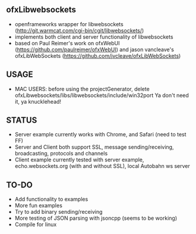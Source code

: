 ofxLibwebsockets
------------
* openframeworks wrapper for libwebsockets (http://git.warmcat.com/cgi-bin/cgit/libwebsockets/) 
* implements both client and server functionality of libwebsockets
* based on Paul Reimer's work on ofxWebUI (https://github.com/paulreimer/ofxWebUI) and jason vancleave's ofxLibWebSockets (https://github.com/jvcleave/ofxLibWebSockets)

USAGE
------------
* MAC USERS: before using the projectGenerator, delete ofxLibwebsockets/libs/libwebsockets/include/win32port  Ya don't need it, ya knucklehead!

STATUS
------------
* Server example currently works with Chrome, and Safari (need to test FF)
* Server and Client both support SSL, message sending/receiving, broadcasting, protocols and channels
* Client example currently tested with server example, echo.websockets.org (with and without SSL), local Autobahn ws server

TO-DO
------------
* Add functionality to examples
* More fun examples
* Try to add binary sending/receiving
* More testing of JSON parsing with jsoncpp (seems to be working)
* Compile for linux

